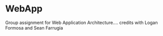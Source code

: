 # WebApp
Group assignment for Web Application Architecture.... credits with Logan Formosa and Sean Farrugia
